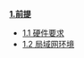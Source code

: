 [**1.前提**](https://github.com/frank202020/Group-Control/blob/master/part1/README.md)

* [1.1 硬件要求](https://github.com/frank202020/Group-Control/blob/master/part1/1.1.md)
* [1.2 局域网环境](https://github.com/frank202020/Group-Control/blob/master/part1/1.2.md)



